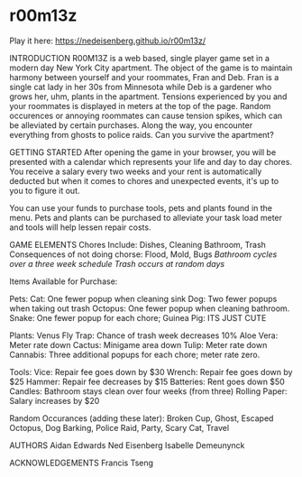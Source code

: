 # r00m13z

Play it here: https://nedeisenberg.github.io/r00m13z/

INTRODUCTION
R00M13Z is a web based, single player game set in a modern day New York City apartment. The object of the game is to maintain harmony between yourself and your roommates, Fran and Deb. Fran is a single cat lady in her 30s from Minnesota while Deb is a gardener who grows her, uhm, plants in the apartment.
Tensions experienced by you and your roommates is displayed in meters at the top of the page. Random occurences or annoying roommates can cause tension spikes, which can be alleviated by certain purchases.
Along the way, you encounter everything from ghosts to police raids. Can you survive the apartment?



GETTING STARTED
After opening the game in your browser, you will be presented with a calendar which represents your life and day to day chores. You receive a salary every two weeks and your rent is automatically deducted but when it comes to chores and unexpected events, it's up to you to figure it out.

You can use your funds to purchase tools, pets and plants found in the menu. Pets and plants can be purchased to alleviate your task load meter and tools will help lessen repair costs.



GAME ELEMENTS
Chores
Include: Dishes, Cleaning Bathroom, Trash
Consequences of not doing chorse: Flood, Mold, Bugs
*Bathroom cycles over a three week schedule*
*Trash occurs at random days*

Items Available for Purchase:

Pets:
Cat: One fewer popup when cleaning sink
Dog: Two fewer popups when taking out trash
Octopus: One fewer popup when cleaning bathroom.
Snake: One fewer popup for each chore;
Guinea Pig:  ITS JUST CUTE

Plants:
Venus Fly Trap: Chance of trash week decreases 10%
Aloe Vera: Meter rate down
Cactus: Minigame area down
Tulip: Meter rate down
Cannabis: Three additional popups for each chore; meter rate zero.

Tools:
Vice: Repair fee goes down by $30
Wrench: Repair fee goes down by $25
Hammer: Repair fee decreases by $15
Batteries: Rent goes down $50
Candles: Bathroom stays clean over four weeks (from three)
Rolling Paper: Salary increases by $20

Random Occurances (adding these later):
Broken Cup, Ghost, Escaped Octopus, Dog Barking, Police Raid, Party, Scary Cat, Travel

AUTHORS
Aidan Edwards
Ned Eisenberg
Isabelle Demeunynck


ACKNOWLEDGEMENTS
Francis Tseng
